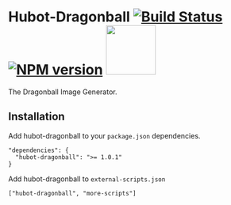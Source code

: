 Hubot-Dragonball  [![Build Status](https://travis-ci.org/mariansollmann/hubot-dragonball.png?branch=master)](https://travis-ci.org/mariansollmann/hubot-dragonball) [![NPM version](https://badge.fury.io/js/hubot-dragonball.png)](http://badge.fury.io/js/hubot-dragonball) [<img src="http://madeinbasel.github.io/img/logo/SVG/MadeInBasel-landscape.svg" width="100"/>](http://madeinbasel.org)
================

The Dragonball Image Generator.

## Installation

Add hubot-dragonball to your `package.json` dependencies.

```
"dependencies": {
  "hubot-dragonball": ">= 1.0.1"
}
```

Add hubot-dragonball to `external-scripts.json`
```
["hubot-dragonball", "more-scripts"]
```
